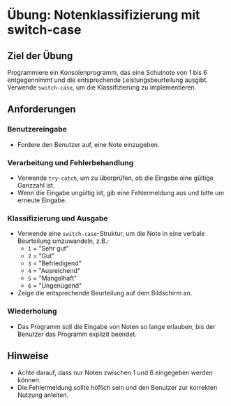# Übung: Notenklassifizierung mit switch-case

## Ziel der Übung

Programmiere ein Konsolenprogramm, das eine Schulnote von 1 bis 6 entgegennimmt und die entsprechende Leistungsbeurteilung ausgibt. Verwende `switch-case`, um die Klassifizierung zu implementieren.

## Anforderungen

### Benutzereingabe

- Fordere den Benutzer auf, eine Note einzugeben.

### Verarbeitung und Fehlerbehandlung

- Verwende `try-catch`, um zu überprüfen, ob die Eingabe eine gültige Ganzzahl ist.
- Wenn die Eingabe ungültig ist, gib eine Fehlermeldung aus und bitte um erneute Eingabe.

### Klassifizierung und Ausgabe

- Verwende eine `switch-case`-Struktur, um die Note in eine verbale Beurteilung umzuwandeln, z.B.:
  - `1` = "Sehr gut"
  - `2` = "Gut"
  - `3` = "Befriedigend"
  - `4` = "Ausreichend"
  - `5` = "Mangelhaft"
  - `6` = "Ungenügend"
- Zeige die entsprechende Beurteilung auf dem Bildschirm an.

### Wiederholung

- Das Programm soll die Eingabe von Noten so lange erlauben, bis der Benutzer das Programm explizit beendet.

## Hinweise

- Achte darauf, dass nur Noten zwischen 1 und 6 eingegeben werden können.
- Die Fehlermeldung sollte höflich sein und den Benutzer zur korrekten Nutzung anleiten.
